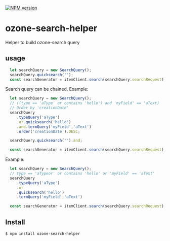 [![NPM version][npm-image]][npm-url]
# ozone-search-helper

Helper to build ozone-search query

## usage

```javaScript
  let searchQuery = new SearchQuery();
  searchQuery.quicksearch('');
  const searchGenerator = itemClient.search(searchQuery.searchRequest);
```

Search query can be chained.
Example:
```javaScript
  let searchQuery = new SearchQuery();
  // ((type == 'aType' or contains 'hello') and 'myField' == 'aText)
  // Order by 'creationDate'
  searchQuery
     .typeQuery('aType')
     .or.quicksearch('hello')
     .and.termQuery('myField','aText')
     .order('creationDate').DESC;

  searchQuery.quicksearch('').and;

  const searchGenerator = itemClient.search(searchQuery.searchRequest);
```

Example:
```javaScript
  let searchQuery = new SearchQuery();
  // type == 'aTypeor' or contains 'hello' or 'myField' == 'aText'
  searchQuery
     .typeQuery('aType')
     .or
     .quicksearch('hello')
     .termQuery('myField','aText')

  const searchGenerator = itemClient.search(searchQuery.searchRequest);
```


## Install

```
$ npm install ozone-search-helper
```



[npm-image]: https://badge.fury.io/js/ozone-search-helper.svg
[npm-url]: https://npmjs.org/package/ozone-search-helper
